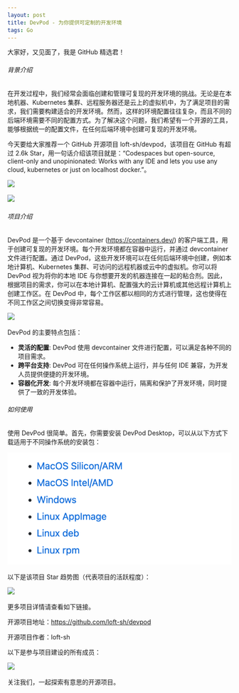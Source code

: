 ```yaml
---
layout: post
title: DevPod - 为你提供可定制的开发环境
tags: Go
---
```


大家好，又见面了，我是 GitHub 精选君！

###### 背景介绍

在开发过程中，我们经常会面临创建和管理可复现的开发环境的挑战。无论是在本地机器、Kubernetes 集群、远程服务器还是云上的虚拟机中，为了满足项目的需求，我们需要构建适合的开发环境。然而，这样的环境配置往往复杂，而且不同的后端环境需要不同的配置方式。为了解决这个问题，我们希望有一个开源的工具，能够根据统一的配置文件，在任何后端环境中创建可复现的开发环境。

今天要给大家推荐一个 GitHub 开源项目 loft-sh/devpod，该项目在 GitHub 有超过 2.6k Star，用一句话介绍该项目就是：“Codespaces but open-source, client-only and unopinionated: Works with any IDE and lets you use any cloud, kubernetes or just on localhost docker.”。

![](https://raw.githubusercontent.com/loft-sh/devpod/master/docs/static/media/devpod.png)

![](https://raw.githubusercontent.com/loft-sh/devpod/master/docs/static/media/codespaces-but.png)

###### 项目介绍

DevPod 是一个基于 devcontainer (https://containers.dev/) 的客户端工具，用于创建可复现的开发环境。每个开发环境都在容器中运行，并通过 devcontainer 文件进行配置。通过 DevPod，这些开发环境可以在任何后端环境中创建，例如本地计算机、Kubernetes 集群、可访问的远程机器或云中的虚拟机。你可以将 DevPod 视为将你的本地 IDE 与你想要开发的机器连接在一起的粘合剂。因此，根据项目的需求，你可以在本地计算机、配置强大的云计算机或其他远程计算机上创建工作区。在 DevPod 中，每个工作区都以相同的方式进行管理，这也使得在不同工作区之间切换变得非常容易。

![](https://raw.githubusercontent.com/loft-sh/devpod/master/docs/static/media/devpod-flow.gif)

DevPod 的主要特点包括：
- **灵活的配置**: DevPod 使用 devcontainer 文件进行配置，可以满足各种不同的项目需求。
- **跨平台支持**: DevPod 可在任何操作系统上运行，并与任何 IDE 兼容，为开发人员提供便捷的开发环境。
- **容器化开发**: 每个开发环境都在容器中运行，隔离和保护了开发环境，同时提供了一致的开发体验。

###### 如何使用

使用 DevPod 很简单。首先，你需要安装 DevPod Desktop，可以从以下方式下载适用于不同操作系统的安装包：

![](https://raw.githubusercontent.com/ZhuPeng/pic/master/images/compress_image-20230812235844997.png)

以下是该项目 Star 趋势图（代表项目的活跃程度）：

![](https://api.star-history.com/svg?repos=loft-sh/devpod&type=Timeline)

更多项目详情请查看如下链接。

开源项目地址：https://github.com/loft-sh/devpod 

开源项目作者：loft-sh

以下是参与项目建设的所有成员：

![](https://contrib.rocks/image?repo=loft-sh/devpod)

关注我们，一起探索有意思的开源项目。


